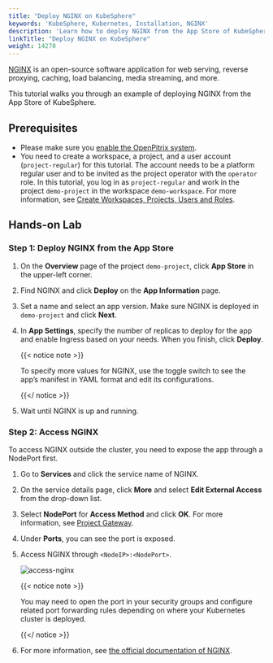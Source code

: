```yaml
---
title: "Deploy NGINX on KubeSphere"
keywords: 'KubeSphere, Kubernetes, Installation, NGINX'
description: 'Learn how to deploy NGINX from the App Store of KubeSphere and access its service.'
linkTitle: "Deploy NGINX on KubeSphere"
weight: 14270
---
```


[NGINX](https://www.nginx.com/) is an open-source software application for web serving, reverse proxying, caching, load balancing, media streaming, and more.

This tutorial walks you through an example of deploying NGINX from the App Store of KubeSphere.

## Prerequisites

- Please make sure you [enable the OpenPitrix system](../../../pluggable-components/app-store/).
- You need to create a workspace, a project, and a user account (`project-regular`) for this tutorial. The account needs to be a platform regular user and to be invited as the project operator with the `operator` role. In this tutorial, you log in as `project-regular` and work in the project `demo-project` in the workspace `demo-workspace`. For more information, see [Create Workspaces, Projects, Users and Roles](../../../quick-start/create-workspace-and-project/).

## Hands-on Lab

### Step 1: Deploy NGINX from the App Store

1. On the **Overview** page of the project `demo-project`, click **App Store** in the upper-left corner.

2. Find NGINX and click **Deploy** on the **App Information** page.

3. Set a name and select an app version. Make sure NGINX is deployed in `demo-project` and click **Next**.

4. In **App Settings**, specify the number of replicas to deploy for the app and enable Ingress based on your needs. When you finish, click **Deploy**.

   {{< notice note >}}

   To specify more values for NGINX, use the toggle switch to see the app’s manifest in YAML format and edit its configurations. 

   {{</ notice >}}

5. Wait until NGINX is up and running.

### Step 2: Access NGINX

To access NGINX outside the cluster, you need to expose the app through a NodePort first.

1. Go to **Services** and click the service name of NGINX.

2. On the service details page, click **More** and select **Edit External Access** from the drop-down list.

3. Select **NodePort** for **Access Method** and click **OK**. For more information, see [Project Gateway](../../../project-administration/project-gateway/).

4. Under **Ports**, you can see the port is exposed.

5. Access NGINX through `<NodeIP>:<NodePort>`.

   ![access-nginx](/images/docs/appstore/built-in-apps/nginx-app/access-nginx.png)

   {{< notice note >}}

   You may need to open the port in your security groups and configure related port forwarding rules depending on where your Kubernetes cluster is deployed.

   {{</ notice >}} 

6. For more information, see [the official documentation of NGINX](https://docs.nginx.com/?_ga=2.48327718.1445131049.1605510038-1186152749.1605510038).
